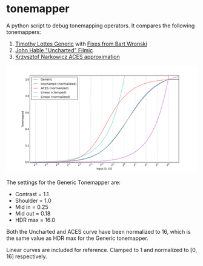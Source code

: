 # tonemapper

A python script to debug tonemapping operators.
It compares the following tonemappers:

1. [Timothy Lottes Generic](http://32ipi028l5q82yhj72224m8j.wpengine.netdna-cdn.com/wp-content/uploads/2016/03/GdcVdrLottes.pdf) with [Fixes from Bart Wronski](https://bartwronski.com/2016/09/01/dynamic-range-and-evs/comment-page-1/)
2. [John Hable "Uncharted" Filmic](http://filmicgames.com/archives/75)
3. [Krzysztof Narkowicz ACES approximation](https://knarkowicz.wordpress.com/2016/01/06/aces-filmic-tone-mapping-curve/)

![Tonemapper comparison](https://github.com/Opioid/tonemapper/blob/master/tonemapper.png "Tonemapper comparison")

The settings for the Generic Tonemapper are:

- Contrast = 1.1
- Shoulder = 1.0
- Mid in   = 0.25
- Mid out  = 0.18
- HDR max  = 16.0

Both the Uncharted and ACES curve have been normalized to 16, 
which is the same value as HDR max for the Generic tonemapper.

Linear curves are included for reference. Clamped to 1 and normalized to [0, 16] respectively.
